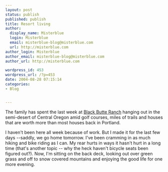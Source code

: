 ```yaml
---
layout: post
status: publish
published: publish
title: Resort living
author:
  display_name: Misterblue
  login: Misterblue
  email: misterblue-blog@misterblue.com
  url: http://misterblue.com
author_login: Misterblue
author_email: misterblue-blog@misterblue.com
author_url: http://misterblue.com

wordpress_id: 453
wordpress_url: /?p=453
date: 2004-08-28 07:15:14
categories:
- Blog


---
```

<p>
The family has spent the last week at
<a href="http://www.blackbutteranch.com/">Black Butte Ranch</a>
hanging out in the semi-desert of Central Oregon amid golf courses,
miles of trails and houses that are worth more than most houses back
in Portland.
</p>
<p>
I haven't been here all week because of work.
But I made it for the last few days --saddly, we go home tomorrow.
I've been cramming in as much hiking and bike riding as I can.
My rear hurts in ways it hasn't hurt in a long time (that's another
topic -- why the heck haven't bicycle seats been figured out?).
Now, I'm sitting on the back deck, looking out over green grass and
off to snow covered mountains and enjoying the good life for
one more evening.
</p>
